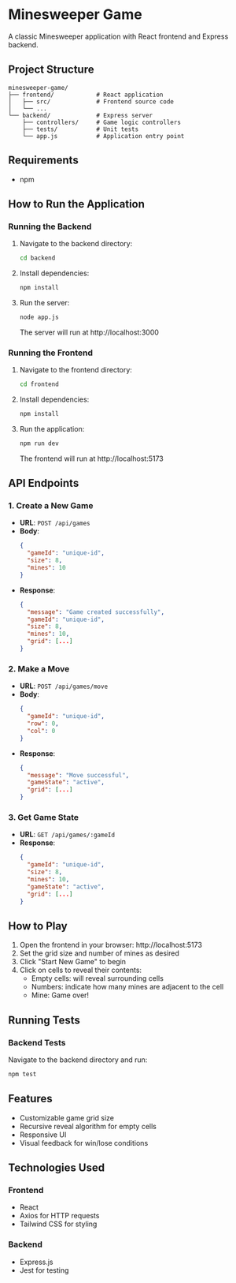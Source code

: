 # Minesweeper Game

A classic Minesweeper application with React frontend and Express backend.

## Project Structure

```
minesweeper-game/
├── frontend/            # React application
│   ├── src/             # Frontend source code
│   └── ...
└── backend/             # Express server
    ├── controllers/     # Game logic controllers
    ├── tests/           # Unit tests
    └── app.js           # Application entry point
```

## Requirements

- npm

## How to Run the Application

### Running the Backend

1. Navigate to the backend directory:

   ```bash
   cd backend
   ```

2. Install dependencies:

   ```bash
   npm install
   ```

3. Run the server:

   ```bash
   node app.js
   ```

   The server will run at http://localhost:3000

### Running the Frontend

1. Navigate to the frontend directory:

   ```bash
   cd frontend
   ```

2. Install dependencies:

   ```bash
   npm install
   ```

3. Run the application:

   ```bash
   npm run dev
   ```

   The frontend will run at http://localhost:5173

## API Endpoints

### 1. Create a New Game

- **URL**: `POST /api/games`
- **Body**:
  ```json
  {
    "gameId": "unique-id",
    "size": 8,
    "mines": 10
  }
  ```
- **Response**:
  ```json
  {
    "message": "Game created successfully",
    "gameId": "unique-id",
    "size": 8,
    "mines": 10,
    "grid": [...]
  }
  ```

### 2. Make a Move

- **URL**: `POST /api/games/move`
- **Body**:
  ```json
  {
    "gameId": "unique-id",
    "row": 0,
    "col": 0
  }
  ```
- **Response**:
  ```json
  {
    "message": "Move successful",
    "gameState": "active",
    "grid": [...]
  }
  ```

### 3. Get Game State

- **URL**: `GET /api/games/:gameId`
- **Response**:
  ```json
  {
    "gameId": "unique-id",
    "size": 8,
    "mines": 10,
    "gameState": "active",
    "grid": [...]
  }
  ```

## How to Play

1. Open the frontend in your browser: http://localhost:5173
2. Set the grid size and number of mines as desired
3. Click "Start New Game" to begin
4. Click on cells to reveal their contents:
   - Empty cells: will reveal surrounding cells
   - Numbers: indicate how many mines are adjacent to the cell
   - Mine: Game over!

## Running Tests

### Backend Tests

Navigate to the backend directory and run:

```bash
npm test
```

## Features

- Customizable game grid size
- Recursive reveal algorithm for empty cells
- Responsive UI
- Visual feedback for win/lose conditions

## Technologies Used

### Frontend

- React
- Axios for HTTP requests
- Tailwind CSS for styling

### Backend

- Express.js
- Jest for testing
